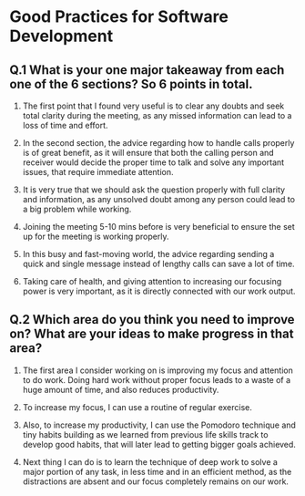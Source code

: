 # Good Practices for Software Development

## Q.1 What is your one major takeaway from each one of the 6 sections? So 6 points in total.

1. The first point that I found very useful is to clear any doubts and seek total clarity during the meeting, as any missed information can lead to a loss of time and effort.

2. In the second section, the advice regarding how to handle calls properly is of great benefit, as it will ensure that both the calling person and receiver would decide the proper time to talk and solve any important issues, that require immediate attention.

3. It is very true that we should ask the question properly with full clarity and information, as any unsolved doubt among any person could lead to a big problem while working.

4. Joining the meeting 5-10 mins before is very beneficial to ensure the set up for the meeting is working properly.

5. In this busy and fast-moving world, the advice regarding sending a quick and single message instead of lengthy calls can save a lot of time.

6. Taking care of health, and giving attention to increasing our focusing power is very important, as it is directly connected with our work output.
  
## Q.2 Which area do you think you need to improve on? What are your ideas to make progress in that area?

1. The first area I consider working on is improving my focus and attention to do work. Doing hard work without proper focus leads to a waste of a huge amount of time, and also reduces productivity.

2. To increase my focus, I can use a routine of regular exercise. 

3. Also, to increase my productivity, I can use the Pomodoro technique and tiny habits building as we learned from previous life skills track to develop good habits, that will later lead to getting bigger goals achieved.

4. Next thing I can do is to learn the technique of deep work to solve a major portion of any task, in less time and in an efficient method, as the distractions are absent and our focus completely remains on our work.





